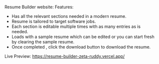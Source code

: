 Resume Builder website:
Features:
* Has all the relevant sections needed in a modern resume.
* Resume is tailored to target software jobs.
* Each section is editable multiple times with as many entries as is needed.
* Loads with a sample resume which can be edited or you can start fresh by clearing the sample resume.
* Once completed , click the download button to download the resume.

Live Preview: https://resume-builder-zeta-ruddy.vercel.app/
